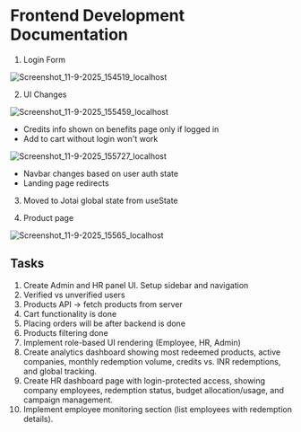 # Frontend Development Documentation

1. Login Form

![Screenshot_11-9-2025_154519_localhost](https://github.com/user-attachments/assets/e27180f8-0b61-4ec6-8df3-ae5cbb81f6f7)

2. UI Changes

![Screenshot_11-9-2025_155459_localhost](https://github.com/user-attachments/assets/558f9ba2-4377-4fb4-92ea-7a03e1557bee)

- Credits info shown on benefits page only if logged in
- Add to cart without login won't work

![Screenshot_11-9-2025_155727_localhost](https://github.com/user-attachments/assets/65800bdb-2384-47d4-bfbc-8e2db2deaef8)

- Navbar changes based on user auth state
- Landing page redirects

3. Moved to Jotai global state from useState

4. Product page

![Screenshot_11-9-2025_15565_localhost](https://github.com/user-attachments/assets/0da0a42d-ea6d-4574-b4cb-3474c63fe5e9)

## Tasks

1. Create Admin and HR panel UI. Setup sidebar and navigation
2. Verified vs unverified users
3. Products API -> fetch products from server
4. Cart functionality is done
5. Placing orders will be after backend is done
6. Products filtering done
7. Implement role-based UI rendering (Employee, HR, Admin)
8. Create analytics dashboard showing most redeemed products, active companies, monthly redemption volume, credits vs. INR redemptions, and global tracking.
9. Create HR dashboard page with login-protected access, showing company employees, redemption status, budget allocation/usage, and campaign management.
10. Implement employee monitoring section (list employees with redemption details).
